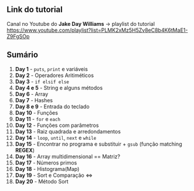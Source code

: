## Link do tutorial

Canal no Youtube do __Jake Day Williams__ -> playlist do tutorial
https://www.youtube.com/playlist?list=PLMK2xMz5H5Zv8eC8b4K6tMaE1-Z9FgSOp

## Sumário

1. __Day 1__ - `puts`, `print` e variáveis
2. __Day 2__ - Operadores Aritiméticos
3. __Day 3__ - `if elsif else`
4. __Day 4 e 5__ - String e alguns métodos
5. __Day 6__ - Array
6. __Day 7__ - Hashes
7. __Day 8 e 9__ - Entrada do teclado
8. __Day 10__ - Funções
9. __Day 11__ - `for` e `each`
10. __Day 12__ - Funções com parâmetros
11. __Day 13__ - Raiz quadrada e arredondamentos
12. __Day 14__ - `loop`, `until`, `next` e `while`
13. __Day 15__ - Encontrar no programa e substituir + `gsub` (função matching __REGEX__)
14. __Day 16__ - Array multidimensional == Matriz?
15. __Day 17__ - Números primos
16. __Day 18__ - Histograma(Map)
17. __Day 19__ - Sort e Comparação <=>
18. __Day 20__ - Método Sort
